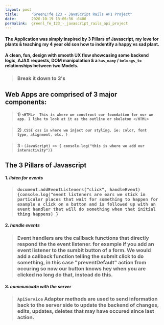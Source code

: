 ```yaml
---
layout: post
title:      "GreenL!fe 123 - JavaScript Rails API Project"
date:       2020-10-19 13:06:36 -0400
permalink:  greenl_fe_123_-_javascript_rails_api_project
---
```


#### The Application was simply inspired by 3 Pillars of Javascript, my love for plants & teaching my 4 year old son how to indentify a happy vs sad plant.

#### A clean, fun, design with smooth UX flow showcasing some backend logic, AJAX requests, DOM manipulation & a `has_many` / `belongs_to` relationships between two Models.



> ### Break it down to 3's

 ## Web Apps are comprised of 3 major components:
 
>#### 1) `<HTML>  This is where we construct our foundation for our we app. I like to look at it as the outline or skeleton </HTML>`

>#### 2) .`CSS{ css is where we inject our styling. ie: color, font type, alignment, etc. }`

> #### 3 - `(JavaScript) => { console.log("this is where we add our interactivity")} `



 ## The 3 Pillars of Javascript

#### 1. *listen for events*
>### `document.addEventListeners("click", handleEvent) {console.log("event listeners are ears we stick in particular places that wait for something to happen for example a click on a button and is followed up with an event handler that will do something when that initial thing happens) }`

#### 2. *handle events*
> ### Event handlers are the callback functions that directly respond the the event listener. for example if you add an event listener to the sumbit button of a form. We would add a callback function telling the submit click to do something, in this case "preventDefault" action from occuring so now our button knows hey when you are clicked no long do that, instead do this.


#### 3. *communicate with the server*
> ### `ApiService` Adapter methods are used to send information back to the server side to update the backend of changes, edits, updates, deletes that may have occured since last action.







